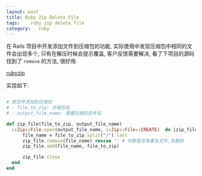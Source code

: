 ```yaml
---
layout: post
title: Ruby Zip Delete File
tags:    ruby zip delete file
category:   ruby
---
```


在 Rails 项目中开发添加文件到压缩包的功能, 实际使用中发现压缩包中相同的文件会出现多个, 只有在解压时候会提示覆盖, 客户反馈需要解决, 看了下项目的源码找到了 `remove` 的方法, 很好用.

[rubyzip](https://github.com/ruckc/rubyzip2)

实现如下:

```ruby

# 把文件添加到压缩包
# - file_to_zip: 压缩包名
# - output_file_name: 需要压缩的文件名

def zip_file(file_to_zip, output_file_name)
  ::Zip::File.open(output_file_name, ::Zip::File::CREATE)  do |zip_file|
      file_name = file_to_zip.split("/").last
      zip_file.remove(file_name) rescue '' # 判断是否有重名文件,先删除
      zip_file.add(file_name, file_to_zip)

      zip_file.close
  end
end

```

